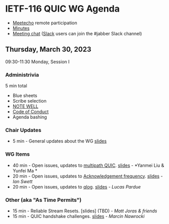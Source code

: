 # IETF-116 QUIC WG Agenda

* [Meetecho](https://meetings.conf.meetecho.com/ietf116/?group=quic) remote participation
* [Minutes](https://codimd.ietf.org/notes-ietf-116-quic)
* [Meeting chat](xmpp:quic@jabber.ietf.org?join) ([Slack](https://quicdev.slack.com/) users can join the #jabber Slack channel)

## Thursday, March 30, 2023

09:30-11:30 Monday, Session I

### Administrivia

5 min total

* Blue sheets
* Scribe selection
* [NOTE WELL](https://www.ietf.org/about/note-well.html)
* [Code of Conduct](https://www.rfc-editor.org/rfc/rfc7154.html)
* Agenda bashing

### Chair Updates
* 5 min - General updates about the WG [slides](https://github.com/quicwg/wg-materials/blob/main/ietf116/chairs.pdf)


### WG Items
* 40 min - Open issues, updates to [multipath QUIC](https://datatracker.ietf.org/doc/html/draft-ietf-quic-multipath). [slides](https://github.com/quicwg/wg-materials/blob/main/ietf116/multipath.pdf) - *Yanmei Liu & Yunfei Ma *
* 20 min - Open issues, updates to [Acknowledgement frequency](https://datatracker.ietf.org/doc/html/draft-ietf-quic-ack-frequency). [slides](https://github.com/quicwg/wg-materials/blob/main/ietf116/ack-frequency.pdf) - *Ian Swett*
* 20 min - Open issues, updates to [qlog](https://datatracker.ietf.org/doc/html/draft-ietf-quic-qlog-main-schema). [slides](https://github.com/quicwg/wg-materials/blob/main/ietf116/qlog.pdf) - *Lucas Pardue*


### Other (aka "As Time Permits")

* 15 min - Reliable Stream Resets. [slides] (TBD) - *Matt Joras & friends*
* 15 min - QUIC handshake challenges. [slides](https://github.com/quicwg/wg-materials/blob/main/ietf116/quic-handshake-challenges.pdf) - *Marcin Nawrocki*